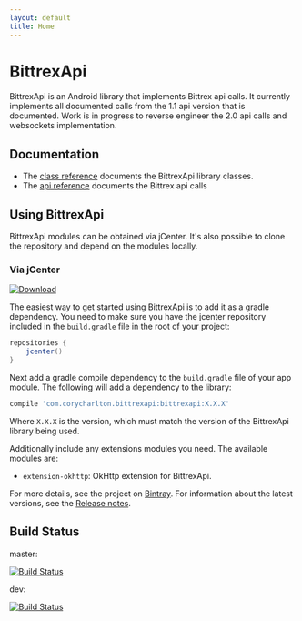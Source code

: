 ```yaml
---
layout: default
title: Home
---
```


# BittrexApi 

BittrexApi is an Android library that implements Bittrex api calls. It currently implements all documented calls from the 1.1 api version that is documented. Work is in progress to reverse engineer the 2.0 api calls and websockets implementation.

## Documentation ##

* The [class reference][] documents the BittrexApi library classes.
* The [api reference][] documents the Bittrex api calls

[class reference]: https://corycharlton.github.io/BittrexApi/reference
[api reference]: https://bittrex.com/home/api

## Using BittrexApi ##

BittrexApi modules can be obtained via jCenter. It's also possible to clone the
repository and depend on the modules locally.

### Via jCenter ### 

[![Download](https://api.bintray.com/packages/corycharlton/bittrexapi/bittrexapi/images/download.svg) ](https://bintray.com/corycharlton/bittrexapi/bittrexapi/_latestVersion)

The easiest way to get started using BittrexApi is to add it as a gradle
dependency. You need to make sure you have the jcenter repository included in
the `build.gradle` file in the root of your project:

```gradle
repositories {
    jcenter()
}
```

Next add a gradle compile dependency to the `build.gradle` file of your app
module. The following will add a dependency to the library:

```gradle
compile 'com.corycharlton.bittrexapi:bittrexapi:X.X.X'
```

Where `X.X.X` is the version, which must match the version of the BittrexApi library being used.

Additionally include any extensions modules you need. The available modules
are:

* `extension-okhttp`: OkHttp extension for BittrexApi. 

For more details, see the project on [Bintray][]. For information about the
latest versions, see the [Release notes][].

[Bintray]: https://bintray.com/corycharlton/bittrexapi
[Release notes]: https://github.com/CoryCharlton/BittrexApi/blob/master/RELEASENOTES.md

## Build Status ##

master:

[![Build Status](https://travis-ci.org/CoryCharlton/BittrexApi.svg?branch=master)](https://travis-ci.org/CoryCharlton/BittrexApi)

dev:

[![Build Status](https://travis-ci.org/CoryCharlton/BittrexApi.svg?branch=dev)](https://travis-ci.org/CoryCharlton/BittrexApi)

